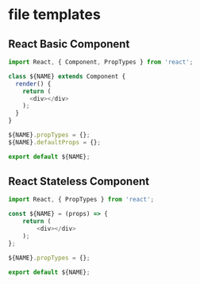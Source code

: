 # file templates

## React Basic Component
```js
import React, { Component, PropTypes } from 'react';

class ${NAME} extends Component {
  render() {
    return (
      <div></div>
    );
  }
}

${NAME}.propTypes = {};
${NAME}.defaultProps = {};

export default ${NAME};
```

## React Stateless Component
```js
import React, { PropTypes } from 'react';

const ${NAME} = (props) => {
	return (
	    <div></div>
	);
};

${NAME}.propTypes = {};

export default ${NAME};
```